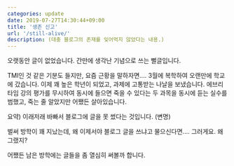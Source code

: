 ```yaml
---
categories: update
date: 2019-07-27T14:30:44+09:00
title: '생존 신고'
url: '/still-alive/'
description: (대충 블로그의 존재를 잊어먹지 않았다는 내용.)
---
```


오랫동안 글이 없었습니다. 간만에 생각난 기념으로 쓰는 뻘글입니다.

TMI인 것 같은 기분도 들지만, 요즘 근황을 말하자면.... 3월에 복학하여 오랜만에 학교에 갔습니다. 이제 꽤 높은 학년이 되었고, 과제에 고통받는 나날을 보냈습니다. 에브리타임 강의 평가를 무시하여 동시에 들으면 죽을 수 있다는 두 과목을 동시에 듣는 실수를 범했고, 죽는 줄 알았지만 어쨌든 살아있습니다.

요약) 이래저래 바빠서 블로그에 글을 못 썼다는 것입니다. (변명)

벌써 방학이 꽤 지났는데, 왜 이제서야 블로그 글을 쓰냐고 물으신다면.... 그러게요. 왜 그랬지?

어쨌든 남은 방학에는 글들을 좀 열심히 써볼까 합니다.
